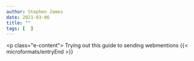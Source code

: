 ```yaml
---
author: Stephen James
date: 2021-03-06
title: ""
tags: [  ]
---
```

\<p class="e-content"> Trying out this guide to sending webmentions
{{< microformats/entryEnd >}}
